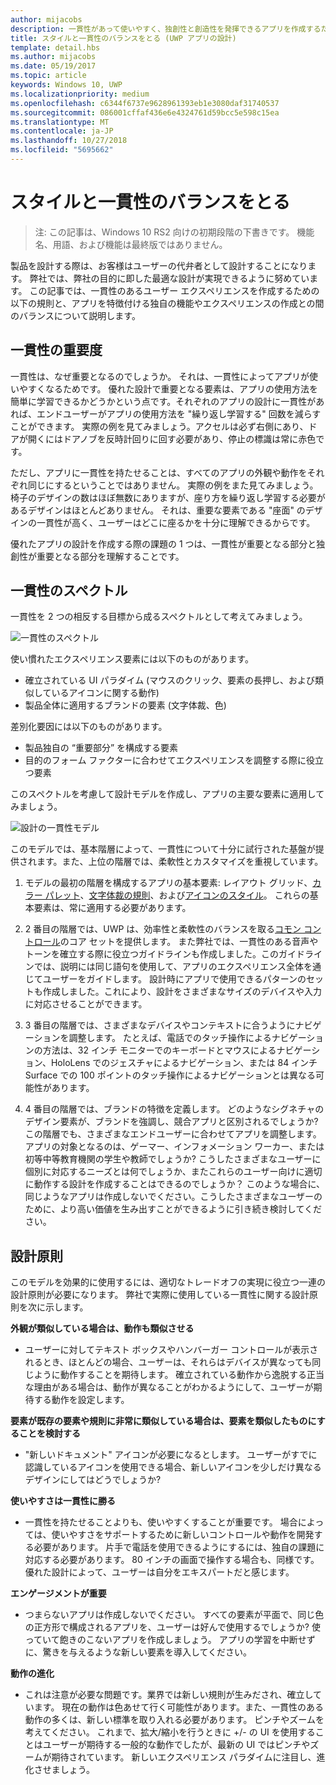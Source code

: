 ```yaml
---
author: mijacobs
description: 一貫性があって使いやすく、独創性と創造性を発揮できるアプリを作成するためのヒントを示します。
title: スタイルと一貫性のバランスをとる (UWP アプリの設計)
template: detail.hbs
ms.author: mijacobs
ms.date: 05/19/2017
ms.topic: article
keywords: Windows 10, UWP
ms.localizationpriority: medium
ms.openlocfilehash: c6344f6737e9628961393eb1e3080daf31740537
ms.sourcegitcommit: 086001cffaf436e6e4324761d59bcc5e598c15ea
ms.translationtype: MT
ms.contentlocale: ja-JP
ms.lasthandoff: 10/27/2018
ms.locfileid: "5695662"
---
```

# <a name="balancing-style-and-consistency"></a>スタイルと一貫性のバランスをとる

 

> 注: この記事は、Windows 10 RS2 向けの初期段階の下書きです。 機能名、用語、および機能は最終版ではありません。

製品を設計する際は、お客様はユーザーの代弁者として設計することになります。 弊社では、弊社の目的に即した最適な設計が実現できるように努めています。 この記事では、一貫性のあるユーザー エクスペリエンスを作成するための以下の規則と、アプリを特徴付ける独自の機能やエクスペリエンスの作成との間のバランスについて説明します。 

 
## <a name="the-importance-of-consistency"></a>一貫性の重要度
一貫性は、なぜ重要となるのでしょうか。 それは、一貫性によってアプリが使いやすくなるためです。 優れた設計で重要となる要素は、アプリの使用方法を簡単に学習できるかどうかという点です。それぞれのアプリの設計に一貫性があれば、エンドユーザーがアプリの使用方法を "繰り返し学習する" 回数を減らすことができます。 実際の例を見てみましょう。アクセルは必ず右側にあり、ドアが開くにはドアノブを反時計回りに回す必要があり、停止の標識は常に赤色です。 

ただし、アプリに一貫性を持たせることは、すべてのアプリの外観や動作をそれぞれ同じにするということではありません。 実際の例をまた見てみましょう。椅子のデザインの数はほぼ無数にありますが、座り方を繰り返し学習する必要があるデザインはほとんどありません。 それは、重要な要素である "座面" のデザインの一貫性が高く、ユーザーはどこに座るかを十分に理解できるからです。 

優れたアプリの設計を作成する際の課題の 1 つは、一貫性が重要となる部分と独創性が重要となる部分を理解することです。 

## <a name="the-consistency-spectrum"></a>一貫性のスペクトル
 一貫性を 2 つの相反する目標から成るスペクトルとして考えてみましょう。


![一貫性のスペクトル](images/consistency/consistency-spectrum.png)

使い慣れたエクスペリエンス要素には以下のものがあります。
-   確立されている UI パラダイム (マウスのクリック、要素の長押し、および類似しているアイコンに関する動作)
-   製品全体に適用するブランドの要素 (文字体裁、色)

差別化要因には以下のものがあります。
-   製品独自の “重要部分” を構成する要素
-   目的のフォーム ファクターに合わせてエクスペリエンスを調整する際に役立つ要素

このスペクトルを考慮して設計モデルを作成し、アプリの主要な要素に適用してみましょう。 

![設計の一貫性モデル](images/consistency/design-consistency-model.png)

このモデルでは、基本階層によって、一貫性について十分に試行された基盤が提供されます。また、上位の階層では、柔軟性とカスタマイズを重視しています。  

1. モデルの最初の階層を構成するアプリの基本要素: レイアウト グリッド、[カラー パレット](color.md)、[文字体裁の規則](typography.md)、および[アイコンのスタイル](icons.md)。 これらの基本要素は、常に適用する必要があります。 

2. 2 番目の階層では、UWP は、効率性と柔軟性のバランスを取る[コモン コントロール](../controls-and-patterns/index.md)のコア セットを提供します。 また弊社では、一貫性のある音声やトーンを確立する際に役立つガイドラインも作成しました。このガイドラインでは、説明には同じ語句を使用して、アプリのエクスペリエンス全体を通じてユーザーをガイドします。 設計時にアプリで使用できるパターンのセットも作成しました。これにより、設計をさまざまなサイズのデバイスや入力に対応させることができます。 
3. 3 番目の階層では、さまざまなデバイスやコンテキストに合うようにナビゲーションを調整します。 たとえば、電話でのタッチ操作によるナビゲーションの方法は、32 インチ モニターでのキーボードとマウスによるナビゲーション、HoloLens でのジェスチャによるナビゲーション、または 84 インチ Surface での 100 ポイントのタッチ操作によるナビゲーションとは異なる可能性があります。
4. 4 番目の階層では、ブランドの特徴を定義します。 どのようなシグネチャのデザイン要素が、ブランドを強調し、競合アプリと区別されるでしょうか?  この階層でも、さまざまなエンドユーザーに合わせてアプリを調整します。 アプリの対象となるのは、ゲーマー、インフォメーション ワーカー、または初等中等教育機関の学生や教師でしょうか?  こうしたさまざまなユーザーに個別に対応するニーズとは何でしょうか、またこれらのユーザー向けに適切に動作する設計を作成することはできるのでしょうか？  このような場合に、同じようなアプリは作成しないでください。こうしたさまざまなユーザーのために、より高い価値を生み出すことができるように引き続き検討してください。  


## <a name="design-principles"></a>設計原則
このモデルを効果的に使用するには、適切なトレードオフの実現に役立つ一連の設計原則が必要になります。 弊社で実際に使用している一貫性に関する設計原則を次に示します。

**外観が類似している場合は、動作も類似させる**
-   ユーザーに対してテキスト ボックスやハンバーガー コントロールが表示されるとき、ほとんどの場合、ユーザーは、それらはデバイスが異なっても同じように動作することを期待します。 確立されている動作から逸脱する正当な理由がある場合は、動作が異なることがわかるようにして、ユーザーが期待する動作を設定します。

**要素が既存の要素や規則に非常に類似している場合は、要素を類似したものにすることを検討する**
-   "新しいドキュメント" アイコンが必要になるとします。 ユーザーがすでに認識しているアイコンを使用できる場合、新しいアイコンを少しだけ異なるデザインにしてはどうでしょうか?

**使いやすさは一貫性に勝る**
-   一貫性を持たせることよりも、使いやすくすることが重要です。 場合によっては、使いやすさをサポートするために新しいコントロールや動作を開発する必要があります。 片手で電話を使用できるようにするには、独自の課題に対応する必要があります。 80 インチの画面で操作する場合も、同様です。 優れた設計によって、ユーザーは自分をエキスパートだと感じます。 

**エンゲージメントが重要**
-   つまらないアプリは作成しないでください。 すべての要素が平面で、同じ色の正方形で構成されるアプリを、ユーザーは好んで使用するでしょうか?  使っていて飽きのこないアプリを作成しましょう。 アプリの学習を中断せずに、驚きを与えるような新しい要素を導入してください。 

**動作の進化**
-   これは注意が必要な問題です。業界では新しい規則が生みだされ、確立しています。 現在の動作は色あせて行く可能性があります。また、一貫性のある動作の多くは、新しい標準を取り入れる必要があります。 ピンチやズームを考えてください。 これまで、拡大/縮小を行うときに +/- の UI を使用することはユーザーが期待する一般的な動作でしたが、最新の UI ではピンチやズームが期待されています。 新しいエクスペリエンス パラダイムに注目し、進化させましょう。 

